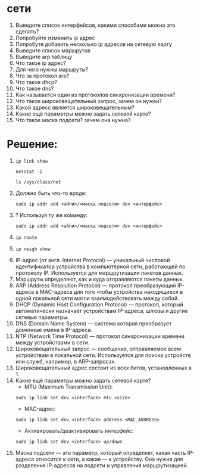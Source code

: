 
# сети

1. Выведите список интерфейсов, какими способами можно это сделать?
2. Попробуйте изменить ip адрес
3. Попробуте добавить несколько ip адресов на сетевую карту
4. Выведите список маршрутов
5. Выведите arp таблицу
6. Что такое ip адрес?
7. Для чего нужны маршруты?
8. Что за протокол arp?
9. Что такое dhcp?
10. Что такое dns?
11. Как называется один из протоколов синхронизации времени?
12. Что такое широковещательный запрос, зачем он нужен?
13. Какой адресс является широковещательным?
14. Какие ещё параметры можно задать сетевой карте?
15. Что такое маска подсети? зачем она нужна?
    
# Решение:
1. ```
   ip link show
   ```
   ```
   netstat -i
   ```
   ```
   ls /sys/class/net
   ```
2. Должно быть что-то вроде:
   ```
   sudo ip addr add <айпи>/<маска подсети> dev <интерфейс>
   ```
3. ? Используя ту же команду:
   ```
   sudo ip addr add <айпи>/<маска подсети> dev <интерфейс>
   ```
4. ```
   ip route
   ```
5. ```
   ip neigh show
   ```
6. IP-адрес (от англ. Internet Protocol) — уникальный числовой идентификатор устройства в компьютерной сети, работающей по протоколу IP. Используется для маршрутизации пакетов данных.
7. Маршруты определяют, как и куда отправляются пакеты данных.
8. ARP (Address Resolution Protocol) — протокол преобразующий IP-адреса в MAC-адреса для того чтобы устройства находящиеся в одной локальной сети могли взаимодействовать между собой.
9. DHCP (Dynamic Host Configuration Protocol) — протокол, который автоматически назначает устройствам IP-адреса, шлюзы и другие сетевые параметры.
10. DNS (Domain Name System) — система которая преобразует доменные имена в IP-адреса.
11. NTP (Network Time Protocol) — протокол синхронизации времени между устройствами в сети.
12. Широковещательный запрос — сообщение, отправляемое всем устройствам в локальной сети. Используется для поиска устройств или служб, например, в ARP-запросах.
13. Широковещательный адрес состоит из всех битов, установленных в 1.
14. Какие ещё параметры можно задать сетевой карте?
    - MTU (Maximum Transmission Unit):
    ```
    sudo ip link set dev <interface> mtu <size>
    ```
    - MAC-адрес:
    ```
    sudo ip link set dev <interface> address <MAC_ADDRESS>
    ```
    - Активировать/деактивировать интерфейс:
    ```
    sudo ip link set dev <interface> up/down
    ```
15. Маска подсети — это параметр, который определяет, какая часть IP-адреса относится к сети, а какая — к устройству. Она нужна для разделения IP-адресов на подсети и управления маршрутизацией.
